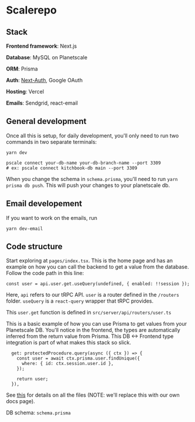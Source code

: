 # Scalerepo

## Stack

**Frontend framework**: Next.js

**Database**: MySQL on Planetscale

**ORM**: Prisma

**Auth**: [Next-Auth](https://next-auth.js.org/), Google OAuth

**Hosting**: Vercel

**Emails**: Sendgrid, react-email

## General development

Once all this is setup, for daily development, you'll only need to run two commands in two separate terminals:

```
yarn dev
```

```
pscale connect your-db-name your-db-branch-name --port 3309
# ex: pscale connect kitchbook-db main --port 3309
```

When you change the schema in `schema.prisma`, you'll need to run `yarn prisma db push`. This will push your changes to your planetscale db.

## Email developement

If you want to work on the emails, run

```
yarn dev-email
```

## Code structure

Start exploring at `pages/index.tsx`. This is the home page and has an example on how you can call the backend to get a value from the database. Follow the code path in this line:

```
const user = api.user.get.useQuery(undefined, { enabled: !!session });
```

Here, `api` refers to our tRPC API. `user` is a router defined in the `/routers` folder. `useQuery` is a `react-query` wrapper that tRPC provides.

This `user.get` function is defined in `src/server/api/routers/user.ts`

This is a basic example of how you can use Prisma to get values from your Planetscale DB. You'll notice in the frontend, the types are automatically inferred from the return value from Prisma. This DB <-> Frontend type integration is part of what makes this stack so slick.

```
  get: protectedProcedure.query(async ({ ctx }) => {
    const user = await ctx.prisma.user.findUnique({
      where: { id: ctx.session.user.id },
    });

    return user;
  }),
```

See [this](https://create.t3.gg/en/folder-structure) for details on all the files (NOTE: we'll replace this with our own docs page).

DB schema: `schema.prisma`
